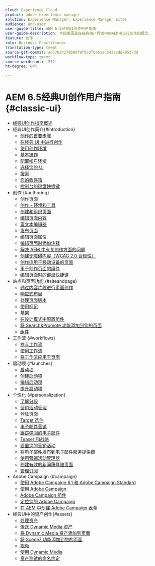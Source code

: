 ```yaml
---
cloud: Experience Cloud
product: adobe experience manager
solution: Experience Manager, Experience Manager Sites
audience: end-user
user-guide-title: AEM 6.5经典UI创作用户指南
user-guide-description: 本指南涵盖在经典用户界面中的AEM中进行创作的概念。
feature: 创作
role: Business Practitioner
translation-type: tm+mt
source-git-commit: ad67634278088f8f953fde61a3543acdd70537dd
workflow-type: tm+mt
source-wordcount: '272'
ht-degree: 84%

---
```



# AEM 6.5经典UI创作用户指南{#classic-ui}

+ [经典UI创作指南概述](home.md)
+ 经典UI创作简介{#introduction}
   + [创作的首要步骤](classic-page-author-first-steps.md)
   + [在经典 UI 中进行创作](classicui.md)
   + [使用创作环境](author-env.md)
   + [基本操作](author-env-basic-handling.md)
   + [配置帐户环境](author-env-user-props.md)
   + [选择您的 UI](author-env-select-ui.md)
   + [搜索](author-env-search.md)
   + [您的收件箱](author-env-inbox.md)
   + [控制台的键盘快捷键](author-env-keyboard-shortcuts.md)
+ 创作 {#authoring}
   + [创作页面](classic-page-author.md)
   + [创作 - 环境和工具](classic-page-author-env-tools.md)
   + [创建和组织页面](classic-page-author-manage-pages.md)
   + [编辑页面内容](classic-page-author-edit-content.md)
   + [富文本编辑器](classic-page-author-rich-text-editor.md)
   + [发布页面](classic-page-author-publish-pages.md)
   + [编辑页面属性](classic-page-author-edit-page-properties.md)
   + [编辑页面时添加注释](classic-page-author-annotations.md)
   + [解决 AEM 中有关创作方面的问题](classic-page-author-troubleshooting.md)
   + [创建无障碍内容（WCAG 2.0 合规性）](classic-page-author-accessible-content.md)
   + [创作适用于移动设备的页面](classic-feature-mobile.md)
   + [用于创作页面的组件](classic-page-author-edit-mode.md)
   + [编辑页面时的键盘快捷键](classic-page-author-keyboard-shortcuts.md)
+ 站点和页面功能 {#siteandpage}
   + [通过内容片段进行页面创作](classic-page-author-content-fragments.md)
   + [响应式布局](classic-page-author-responsive-layout.md)
   + [处理页面版本](classic-page-author-work-with-versions.md)
   + [使用标记](classic-feature-tags.md)
   + [基架](classic-feature-scaffolding.md)
   + [在设计模式中配置组件](classic-page-author-design-mode.md)
   + [将 Search&amp;Promote 功能添加到您的页面](classic-feature-search-promote.md)
   + [组件](classic-page-author-default-components.md)
+ 工作流 {#workflows}
   + [参与工作流](classic-workflows-participating.md)
   + [使用工作流](classic-workflows.md)
   + [将工作流应用于页面](classic-workflows-applying.md)
+ 启动项 {#launches}
   + [启动项](classic-launches.md)
   + [创建启动项](classic-launches-creating.md)
   + [编辑启动项](classic-launches-editing.md)
   + [提升启动项](classic-launches-promoting.md)
+ 个性化 {#personalization}
   + [了解分段](classic-personalization-campaigns-segmentation.md)
   + [营销活动管理](classic-personalization-campaigns.md)
   + [登陆页面](classic-personalization-campaigns-landingpage.md)
   + [Target 选件](classic-personalization-campaigns-target-offers.md)
   + [电子邮件营销](classic-personalization-campaigns-email.md)
   + [跟踪弹回的电子邮件](classic-personalization-campaigns-email-tracking-bounces.md)
   + [Teaser 和战略](classic-personalization-campaigns-teasers-strategy.md)
   + [设置您的营销活动](classic-personalization-campaigns-setting-up-your.md)
   + [将电子邮件发布到电子邮件服务提供商](classic-personalization-campaigns-email-newsletters.md)
   + [使用营销活动管理器](classic-personalization-campaigns-mktg-manager.md)
   + [创建有效的新闻稿登陆页面](classic-personalization-campaigns-email-landingpage.md)
   + [管理订阅](classic-personalization-campaigns-email-subscriptions.md)
+ Adobe Campaign {#campaign}
   + [使用 Adobe Campaign 6.1 和 Adobe Campaign Standard](classic-personalization-ac-campaign.md)
   + [使用 Adobe Campaign](classic-personalization-ac.md)
   + [Adobe Campaign 组件](classic-personalization-ac-components.md)
   + [定位您的 Adobe Campaign](classic-personalization-ac-target.md)
   + [在 AEM 中创建 Adobe Campaign 表单](classic-personalization-ac-forms.md)
+ 经典UI中的资产创作{#assets}
   + [处理资产](classicui-assets.md)
   + [传送 Dynamic Media 资产](dynamic-media-assets-delivering.md)
   + [将 Dynamic Media 资产添加到页面](dynamic-media-assets-adding-to-page.md)
   + [将 Scene7 功能添加到您的页面](manage-assets-classic-s7.md)
   + [视频](manage-assets-classic-s7-video.md)
   + [使用 Dynamic Media](dynamic-media-assets.md)
   + [资产测试的命名约定](asset-naming-conventions.md)
